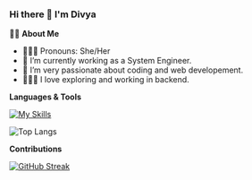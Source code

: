 ### Hi there 👋 I'm Divya

👩‍💻 **About Me**

- 👩🏻‍💻 Pronouns: She/Her
- 🔭 I’m currently working as a System Engineer.
- 🌱 I’m very passionate about coding and web developement.
- 👩🏻‍🏫 I love exploring and working in backend.
  
**Languages & Tools**

[![My Skills](https://skillicons.dev/icons?i=py,django,postgres,git)](https://skillicons.dev)

![Top Langs](https://github-readme-stats.vercel.app/api/top-langs/?username=divya1298&hide=javascript,css,scss,html&theme=tokyonight)  

**Contributions**

[![GitHub Streak](https://streak-stats.demolab.com/?user=divya1298)](https://git.io/streak-stats)
